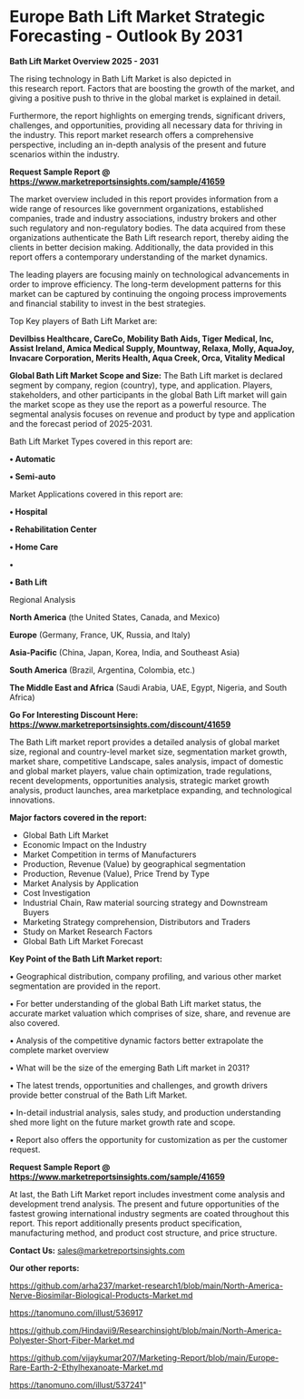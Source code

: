 # Europe Bath Lift Market Strategic Forecasting - Outlook By 2031

<Strong> Bath Lift Market Overview 2025 - 2031</strong>

The rising technology in Bath Lift Market is also depicted in this research report. Factors that are boosting the growth of the market, and giving a positive push to thrive in the global market is explained in detail.

Furthermore, the report highlights on emerging trends, significant drivers, challenges, and opportunities, providing all necessary data for thriving in the industry. This report market research offers a comprehensive perspective, including an in-depth analysis of the present and future scenarios within the industry.

<strong>Request Sample Report @ <a href=https://www.marketreportsinsights.com/sample/41659>https://www.marketreportsinsights.com/sample/41659</a></strong>

The market overview included in this report provides information from a wide range of resources like government organizations, established companies, trade and industry associations, industry brokers and other such regulatory and non-regulatory bodies. The data acquired from these organizations authenticate the Bath Lift research report, thereby aiding the clients in better decision making. Additionally, the data provided in this report offers a contemporary understanding of the market dynamics.

The leading players are focusing mainly on technological advancements in order to improve efficiency. The long-term development patterns for this market can be captured by continuing the ongoing process improvements and financial stability to invest in the best strategies.

Top Key players of Bath Lift Market are:

<strong>Devilbiss Healthcare, CareCo, Mobility Bath Aids, Tiger Medical, Inc, Assist Ireland, Amica Medical Supply, Mountway, Relaxa, Molly, AquaJoy, Invacare Corporation, Merits Health, Aqua Creek, Orca, Vitality Medical</strong>

<strong><b>Global Bath Lift Market Scope and Size:</b></strong>
The Bath Lift market is declared segment by company, region (country), type, and application. Players, stakeholders, and other participants in the global Bath Lift market will gain the market scope as they use the report as a powerful resource. The segmental analysis focuses on revenue and product by type and application and the forecast period of 2025-2031.

Bath Lift Market Types covered in this report are:

<strong>•  Automatic

•  Semi-auto</strong>

Market Applications covered in this report are:

<strong>•  Hospital

•  Rehabilitation Center

•  Home Care

•  

•  Bath Lift</strong> 

Regional Analysis

<strong>North America</strong> (the United States, Canada, and Mexico)

<strong>Europe</strong> (Germany, France, UK, Russia, and Italy)

<strong>Asia-Pacific</strong> (China, Japan, Korea, India, and Southeast Asia)

<strong>South America</strong> (Brazil, Argentina, Colombia, etc.)

<strong>The Middle East and Africa</strong> (Saudi Arabia, UAE, Egypt, Nigeria, and South Africa)

<strong>Go For Interesting Discount Here: <a href=https://www.marketreportsinsights.com/discount/41659>https://www.marketreportsinsights.com/discount/41659</a></strong>

The Bath Lift market report provides a detailed analysis of global market size, regional and country-level market size, segmentation market growth, market share, competitive Landscape, sales analysis, impact of domestic and global market players, value chain optimization, trade regulations, recent developments, opportunities analysis, strategic market growth analysis, product launches, area marketplace expanding, and technological innovations.

<strong><b>Major factors covered in the report:</b></strong>
<ul>
  <li>Global Bath Lift Market </li>
  <li>Economic Impact on the Industry</li>
  <li>Market Competition in terms of Manufacturers</li>
  <li>Production, Revenue (Value) by geographical segmentation</li>
  <li>Production, Revenue (Value), Price Trend by Type</li>
  <li>Market Analysis by Application</li>
  <li>Cost Investigation</li>
  <li>Industrial Chain, Raw material sourcing strategy and Downstream Buyers</li>
  <li>Marketing Strategy comprehension, Distributors and Traders</li>
  <li>Study on Market Research Factors</li>
  <li>Global Bath Lift Market Forecast</li>
</ul>

<strong><b>Key Point of the Bath Lift Market report:</b></strong>

• Geographical distribution, company profiling, and various other market segmentation are provided in the report.

• For better understanding of the global Bath Lift market status, the accurate market valuation which comprises of size, share, and revenue are also covered.

• Analysis of the competitive dynamic factors better extrapolate the complete market overview

• What will be the size of the emerging Bath Lift market in 2031?

• The latest trends, opportunities and challenges, and growth drivers provide better construal of the Bath Lift Market.

• In-detail industrial analysis, sales study, and production understanding shed more light on the future market growth rate and scope.

• Report also offers the opportunity for customization as per the customer request.

<strong>Request Sample Report @ <a href=https://www.marketreportsinsights.com/sample/41659>https://www.marketreportsinsights.com/sample/41659</a></strong>

At last, the Bath Lift Market report includes investment come analysis and development trend analysis. The present and future opportunities of the fastest growing international industry segments are coated throughout this report. This report additionally presents product specification, manufacturing method, and product cost structure, and price structure.

<strong>Contact Us:</strong>
sales@marketreportsinsights.com

<strong>Our other reports:</strong>

<a href=https://github.com/arha237/market-research1/blob/main/North-America-Nerve-Biosimilar-Biological-Products-Market.md>https://github.com/arha237/market-research1/blob/main/North-America-Nerve-Biosimilar-Biological-Products-Market.md</a>

<a href=https://tanomuno.com/illust/536917>https://tanomuno.com/illust/536917</a>

<a href=https://github.com/Hindavii9/Researchinsight/blob/main/North-America-Polyester-Short-Fiber-Market.md>https://github.com/Hindavii9/Researchinsight/blob/main/North-America-Polyester-Short-Fiber-Market.md</a>

<a href=https://github.com/vijaykumar207/Marketing-Report/blob/main/Europe-Rare-Earth-2-Ethylhexanoate-Market.md>https://github.com/vijaykumar207/Marketing-Report/blob/main/Europe-Rare-Earth-2-Ethylhexanoate-Market.md</a>

<a href=https://tanomuno.com/illust/537241>https://tanomuno.com/illust/537241</a>"
